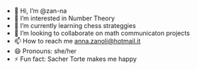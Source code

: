 - 👋 Hi, I’m @zan-na
- 👀 I’m interested in Number Theory
- 🌱 I’m currently learning chess strateggies
- 💞️ I’m looking to collaborate on math communicaton projects
- 📫 How to reach me anna.zanoli@hotmail.it
- 😄 Pronouns: she/her
- ⚡ Fun fact: Sacher Torte makes me happy

<!---
zan-na/zan-na is a ✨ special ✨ repository because its `README.md` (this file) appears on your GitHub profile.
You can click the Preview link to take a look at your changes.
--->

